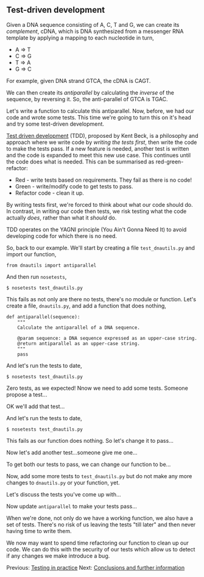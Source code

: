 ## Test-driven development

Given a DNA sequence consisting of A, C, T and G, we can create its *complement*, cDNA, which is DNA synthesized from a messenger RNA template by applying a mapping to each nucleotide in turn,

* A => T
* C => G
* T => A
* G => C

For example, given DNA strand GTCA, the cDNA is CAGT. 

We can then create its *antiparallel* by calculating the *inverse* of the sequence, by reversing it. So, the anti-parallel of GTCA is TGAC.

Let's write a function to calculate this antiparallel. Now, before, we had our code and wrote some tests. This time we're going to turn this on it's head and try some test-driven development.

[Test driven development](http://www.amazon.com/Test-Driven-Development-By-Example/dp/0321146530) (TDD), proposed by Kent Beck, is a philosophy and approach where we write code by *writing the tests first*, then write the code to make the tests pass. If a new feature is needed, another test is written and the code is expanded to meet this new use case. This continues until the code does what is needed. This can be summarised as red-green-refactor:

 * Red - write tests based on requirements. They fail as there is no code!
 * Green - write/modify code to get tests to pass.
 * Refactor code - clean it up.

By writing tests first, we're forced to think about what our code should do. In contrast, in writing our code then tests, we risk testing what the code actually *does*, rather than what it *should* do.

TDD operates on the YAGNI principle (You Ain't Gonna Need It) to avoid developing code for which there is no need.

So, back to our example. We'll start by creating a file `test_dnautils.py` and import our function,

    from dnautils import antiparallel

And then run `nosetests`,

    $ nosetests test_dnautils.py

This fails as not only are there no tests, there's no module or function. Let's create a file, `dnautils.py`, and add a function that does nothing,

    def antiparallel(sequence):
        """
        Calculate the antiparallel of a DNA sequence.
 
        @param sequence: a DNA sequence expressed as an upper-case string.
        @return antiparallel as an upper-case string. 
        """
        pass

And let's run the tests to date,

    $ nosetests test_dnautils.py

Zero tests, as we expected! Nnow we need to add some tests. Someone propose a test...

OK we'll add that test...

And let's run the tests to date,

    $ nosetests test_dnautils.py

This fails as our function does nothing. So let's change it to pass...

Now let's add another test...someone give me one...

To get both our tests to pass, we can change our function to be...

Now, add some more tests to `test_dnautils.py` but do not make any more changes to `dnautils.py` or your function, yet.

Let's discuss the tests you've come up with...

Now update `antiparallel` to make your tests pass...

When we're done, not only do we have a working function, we also have a set of tests. There's no risk of us leaving the tests "till later" and then never having time to write them.

We now may want to spend time refactoring our function to clean up our code. We can do this with the security of our tests which allow us to detect if any changes we make introduce a bug.

Previous: [Testing in practice](RealWorld.md) Next: [Conclusions and further information](Conclusion.md)
